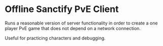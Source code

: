 # Offline Sanctify PvE Client

Runs a reasonable version of server functionality in order to create a one player PvE game that does not depend on a network connection.

Useful for practicing characters and debugging.